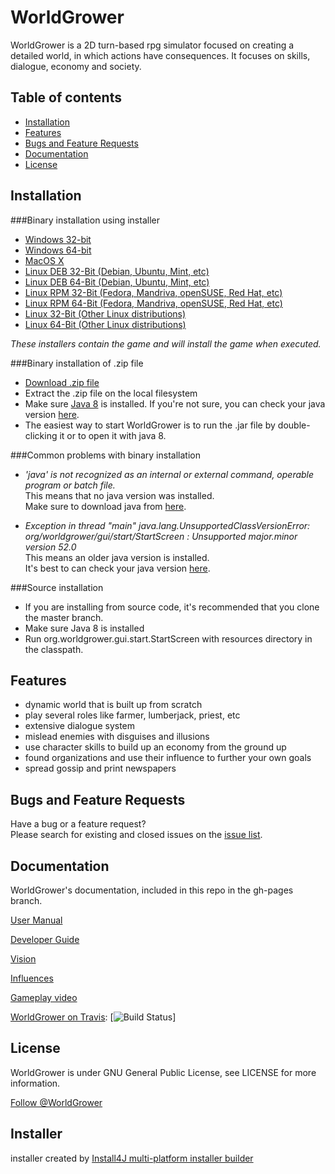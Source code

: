 # WorldGrower

WorldGrower is a 2D turn-based rpg simulator focused on creating a detailed world, in which actions have consequences.
It focuses on skills, dialogue, economy and society.

## Table of contents
- [Installation](#installation)
- [Features](#features)
- [Bugs and Feature Requests](#bugs-and-feature-requests)
- [Documentation](#documentation)
- [License](#license)

## Installation<a name="installation"></a>

###Binary installation using installer

*   [Windows 32-bit](https://github.com/WorldGrower/WorldGrower/releases/download/1.4.0/WorldGrower_windows_1_4_0_32bit.exe)
*   [Windows 64-bit](https://github.com/WorldGrower/WorldGrower/releases/download/1.4.0/WorldGrower_windows-x64_1_4_0.exe)
*   [MacOS X](https://github.com/WorldGrower/WorldGrower/releases/download/1.4.0/WorldGrower_macos_1_4_0.dmg)
*   [Linux DEB 32-Bit (Debian, Ubuntu, Mint, etc)](https://github.com/WorldGrower/WorldGrower/releases/download/1.4.0/WorldGrower_linux_1_4_0_32bit.deb)
*   [Linux DEB 64-Bit (Debian, Ubuntu, Mint, etc)](https://github.com/WorldGrower/WorldGrower/releases/download/1.4.0/WorldGrower_linux_1_4_0.deb)
*   [Linux RPM 32-Bit (Fedora, Mandriva, openSUSE, Red Hat, etc)](https://github.com/WorldGrower/WorldGrower/releases/download/1.4.0/WorldGrower_linux_1_4_0_32bit.rpm)
*   [Linux RPM 64-Bit (Fedora, Mandriva, openSUSE, Red Hat, etc)](https://github.com/WorldGrower/WorldGrower/releases/download/1.4.0/WorldGrower_linux_1_4_0.rpm)
*   [Linux 32-Bit (Other Linux distributions)](https://github.com/WorldGrower/WorldGrower/releases/download/1.4.0/WorldGrower_unix_1_4_0_32bit.sh)
*   [Linux 64-Bit (Other Linux distributions)](https://github.com/WorldGrower/WorldGrower/releases/download/1.4.0/WorldGrower_unix_1_4_0_64bit.sh)

*These installers contain the game and will install the game when executed.*

###Binary installation of .zip file

*   [Download .zip file](https://github.com/WorldGrower/WorldGrower/releases/download/1.4.0/worldgrower-1.4.0.zip)
*   Extract the .zip file on the local filesystem
*   Make sure [Java 8](http://www.oracle.com/technetwork/java/javase/downloads/jre8-downloads-2133155.html) is installed.
	If you're not sure, you can check your java version [here](https://www.java.com/verify).
*	The easiest way to start WorldGrower is to run the .jar file by double-clicking it or to open it with java 8.

###Common problems with binary installation

*	*'java' is not recognized as an internal or external command, operable program or batch file.*<br/> This means that no java version was installed.<br/> Make sure to download java from [here](http://www.oracle.com/technetwork/java/javase/downloads/jre8-downloads-2133155.html).

*	*Exception in thread "main" java.lang.UnsupportedClassVersionError: org/worldgrower/gui/start/StartScreen : Unsupported major.minor version 52.0*<br/> This means an older java version is installed.<br/> It's best to can check your java version [here](https://www.java.com/verify).

###Source installation

*   If you are installing from source code, it's recommended that you clone the master branch.
*   Make sure Java 8 is installed
*   Run org.worldgrower.gui.start.StartScreen with resources directory in the classpath.

## Features<a name="features"></a>
- dynamic world that is built up from scratch
- play several roles like farmer, lumberjack, priest, etc
- extensive dialogue system
- mislead enemies with disguises and illusions
- use character skills to build up an economy from the ground up 
- found organizations and use their influence to further your own goals
- spread gossip and print newspapers

## Bugs and Feature Requests<a name="bugs-and-feature-requests"></a>

Have a bug or a feature request?<br/>Please search for existing and closed issues
on the [issue list](https://github.com/WorldGrower/WorldGrower/issues).


## Documentation<a name="documentation"></a>

WorldGrower's documentation, included in this repo in the gh-pages branch.

[User Manual](http://worldgrower.github.io/WorldGrower/Overview.htm)

[Developer Guide](http://worldgrower.github.io/WorldGrower/DeveloperGuide.htm)

[Vision](http://worldgrower.github.io/WorldGrower/Vision.html)

[Influences](http://worldgrower.github.io/WorldGrower/Influences.html)

[Gameplay video](https://www.youtube.com/watch?v=pOd-cMtahvM&feature=youtu.be)

[WorldGrower on Travis](https://travis-ci.org/WorldGrower/WorldGrower): [![Build Status](https://travis-ci.org/WorldGrower/WorldGrower.svg?branch=master)]

## License<a name="license"></a>

WorldGrower is under GNU General Public License, see LICENSE for more information.

<a href="https://twitter.com/WorldGrower" class="twitter-follow-button" data-show-count="false">Follow @WorldGrower</a>

## Installer

installer created by [Install4J multi-platform installer builder](http://www.ej-technologies.com/products/install4j/overview.html)